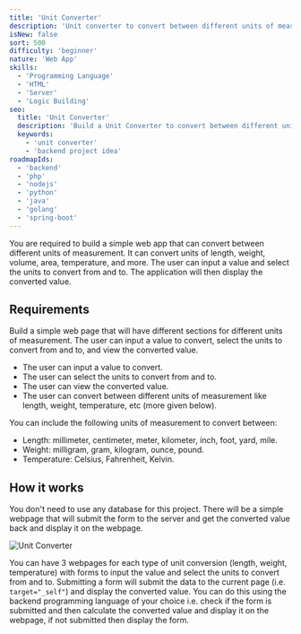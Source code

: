 ```yaml
---
title: 'Unit Converter'
description: 'Unit converter to convert between different units of measurement.'
isNew: false
sort: 500
difficulty: 'beginner'
nature: 'Web App'
skills:
  - 'Programming Language'
  - 'HTML'
  - 'Server'
  - 'Logic Building'
seo:
  title: 'Unit Converter'
  description: 'Build a Unit Converter to convert between different units of measurement.'
  keywords:
    - 'unit converter'
    - 'backend project idea'
roadmapIds:
  - 'backend'
  - 'php'
  - 'nodejs'
  - 'python'
  - 'java'
  - 'golang'
  - 'spring-boot'
---
```


You are required to build a simple web app that can convert between different units of measurement. It can convert units of length, weight, volume, area, temperature, and more. The user can input a value and select the units to convert from and to. The application will then display the converted value.

## Requirements

Build a simple web page that will have different sections for different units of measurement. The user can input a value to convert, select the units to convert from and to, and view the converted value.

- The user can input a value to convert.
- The user can select the units to convert from and to.
- The user can view the converted value.
- The user can convert between different units of measurement like length, weight, temperature, etc (more given below).

You can include the following units of measurement to convert between:

- Length: millimeter, centimeter, meter, kilometer, inch, foot, yard, mile.
- Weight: milligram, gram, kilogram, ounce, pound.
- Temperature: Celsius, Fahrenheit, Kelvin.

## How it works

You don't need to use any database for this project. There will be a simple webpage that will submit the form to the server and get the converted value back and display it on the webpage.

![Unit Converter](https://assets.roadmap.sh/guest/unit-converter-be-project.png)

You can have 3 webpages for each type of unit conversion (length, weight, temperature) with forms to input the value and select the units to convert from and to. Submitting a form will submit the data to the current page (i.e. `target="_self"`) and display the converted value. You can do this using the backend programming language of your choice i.e. check if the form is submitted and then calculate the converted value and display it on the webpage, if not submitted then display the form.

